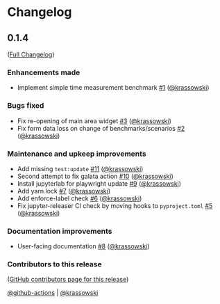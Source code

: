 # Changelog

<!-- <START NEW CHANGELOG ENTRY> -->

## 0.1.4

([Full Changelog](https://github.com/jupyterlab/ui-profiler/compare/v0.1.3...f2b4a4443b5fff366359abc6a293274829e81491))

### Enhancements made

- Implement simple time measurement benchmark [#1](https://github.com/jupyterlab/ui-profiler/pull/1) ([@krassowski](https://github.com/krassowski))

### Bugs fixed

- Fix re-opening of main area widget [#3](https://github.com/jupyterlab/ui-profiler/pull/3) ([@krassowski](https://github.com/krassowski))
- Fix form data loss on change of benchmarks/scenarios [#2](https://github.com/jupyterlab/ui-profiler/pull/2) ([@krassowski](https://github.com/krassowski))

### Maintenance and upkeep improvements

- Add missing `test:update` [#11](https://github.com/jupyterlab/ui-profiler/pull/11) ([@krassowski](https://github.com/krassowski))
- Second attempt to fix galata action [#10](https://github.com/jupyterlab/ui-profiler/pull/10) ([@krassowski](https://github.com/krassowski))
- Install jupyterlab for playwright update [#9](https://github.com/jupyterlab/ui-profiler/pull/9) ([@krassowski](https://github.com/krassowski))
- Add yarn.lock [#7](https://github.com/jupyterlab/ui-profiler/pull/7) ([@krassowski](https://github.com/krassowski))
- Add enforce-label check [#6](https://github.com/jupyterlab/ui-profiler/pull/6) ([@krassowski](https://github.com/krassowski))
- Fix jupyter-releaser CI check by moving hooks to `pyproject.toml` [#5](https://github.com/jupyterlab/ui-profiler/pull/5) ([@krassowski](https://github.com/krassowski))

### Documentation improvements

- User-facing documentation [#8](https://github.com/jupyterlab/ui-profiler/pull/8) ([@krassowski](https://github.com/krassowski))

### Contributors to this release

([GitHub contributors page for this release](https://github.com/jupyterlab/ui-profiler/graphs/contributors?from=2022-12-06&to=2022-12-18&type=c))

[@github-actions](https://github.com/search?q=repo%3Ajupyterlab%2Fui-profiler+involves%3Agithub-actions+updated%3A2022-12-06..2022-12-18&type=Issues) | [@krassowski](https://github.com/search?q=repo%3Ajupyterlab%2Fui-profiler+involves%3Akrassowski+updated%3A2022-12-06..2022-12-18&type=Issues)

<!-- <END NEW CHANGELOG ENTRY> -->
